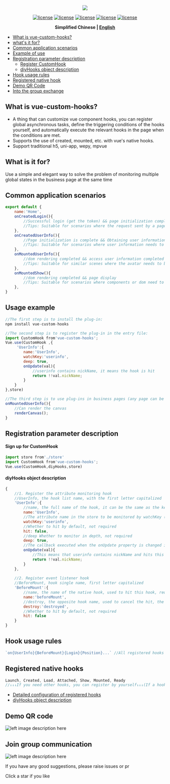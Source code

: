 
<div align="center">
<img src="https://pubser-res.zhenai.com/other/temp/202105/24/16494052710198.png?imageMogr2/thumbnail/436x"/>

[![license](https://img.shields.io/badge/license-%20MIT-blue.svg)](https://github.com/1977474741/vue-custom-hooks/blob/main/LICENSE ) [![license](https://img.shields.io/npm/v/vue-custom-hooks?color=red)](https://www.npmjs.com/package/vue-custom-hooks ) [![license](https://img.shields.io/bundlephobia/min/vue-custom-hooks)](https://www.npmjs.com/package/vue-custom-hooks) [![ license](https://img.shields.io/github/last-commit/1977474741/vue-custom-hooks)](https://github.com/1977474741/vue-custom-hooks/commits/main) [ ![license](https://img.shields.io/github/stars/1977474741?style=social)](https://github.com/1977474741)

**Simplified Chinese | [English](./README.EN.md)**
</div>

- [What is vue-custom-hooks? ](#head1)
- [ what's it for? ](#head2)
- [Common application scenarios](#head3)
- [Example of use](#head4)
- [Registration parameter description](#head5)
    - [Register CustomHook](#head6)
    - [diyHooks object description](#head7)
- [Hook usage rules](#head8)
- [Registered native hook](#head9)
- [Demo QR Code](#head10)
- [Into the group exchange](#head11)

## <span id="head1"> What is vue-custom-hooks? </span>
- A thing that can customize vue component hooks, you can register global asynchronous tasks, define the triggering conditions of the hooks yourself, and automatically execute the relevant hooks in the page when the conditions are met.
- Supports the use of created, mounted, etc. with vue's native hooks.
- Support traditional h5, uni-app, wepy, mpvue

## <span id="head2"> What is it for? </span>

Use a simple and elegant way to solve the problem of monitoring multiple global states in the business page at the same time

## <span id="head3"> Common application scenarios</span>
````javascript
export default {
    name:'Home',
    onCreatedLogin(){
        //Successful login (get the token) && page initialization completed
        //Tips: Suitable for scenarios where the request sent by a page depends on the token
    },
    onCreatedUserInfo(){
        //Page initialization is complete && Obtaining user information is complete
        //Tips: Suitable for scenarios where user information needs to be used to make judgments when the page is initialized, and then go to the page logic
    },
    onMountedUserInfo(){
        //dom rendering completed && access user information completed
        //Tips: Suitable for similar scenes where the avatar needs to be rendered on canvas when entering the page for the first time
    },
    onMountedShow(){
        //dom rendering completed && page display
        //Tips: Suitable for scenarios where components or dom need to be obtained and executed every time the page is displayed
    },
}
````

## <span id="head4"> Usage example</span>
```javascript
//The first step is to install the plug-in:
npm install vue-custom-hooks

//The second step is to register the plug-in in the entry file:
import CustomHook from'vue-custom-hooks';
Vue.use(CustomHook ,{
     'UserInfo':{
        name:'UserInfo',
        watchKey:'userinfo',
        deep: true,
        onUpdate(val){
            //userinfo contains nickName, it means the hook is hit
            return !!val.nickName;
        }
    }
},store)

//The third step is to use plug-ins in business pages (any page can be used, with low coupling and less repetitive code):
onMountedUserInfo(){
    //Can render the canvas
    renderCanvas();
}
```

## <span id="head5"> Registration parameter description</span>
#### <span id="head6"> Sign up for CustomHook</span>
````javascript
import store from'./store'
import CustomHook from'vue-custom-hooks';
Vue.use(CustomHook,diyHooks,store)
````

#### <span id="head7"> diyHooks object description</span>
````javascript
{
    //1. Register the attribute monitoring hook
    //UserInfo, the hook list name, with the first letter capitalized
    'UserInfo':{
        //name, the full name of the hook, it can be the same as the key above if the monitoring attribute is required, it is required
        name:'UserInfo',
        //The attribute name in the store to be monitored by watchKey (equivalent to $store.state.userinfo), the attribute monitoring hook mode is required
        watchKey:'userinfo',
        //Whether to hit by default, not required
        hit: false,
        //deep Whether to monitor in depth, not required
        deep: true,
        //The callback executed when the onUpdate property is changed is used to determine whether to hit this hook. It is not required. The default value is equivalent to returning!! val
        onUpdate(val){
            //This means that userinfo contains nickName and hits this hook. Note that you cannot return asynchronously
            return !!val.nickName;
        }
    },
    
    //2. Register event listener hook
    //BeforeMount, hook single name, first letter capitalized
    'BeforeMount':{
        //name, the name of the native hook, used to hit this hook, required
        name:'beforeMount',
        //destroy, the opposite hook name, used to cancel the hit, the event listener hook is required
        destroy:'destroyed',
        //Whether to hit by default, not required
        hit: false
    }
}
````

## <span id="head8"> Hook usage rules</span>
````javascript
`on{UserInfo}{BeforeMount}{Login}{Position}...` //All registered hooks can be matched at will, the arrangement order does not affect the execution of the hooks, they are all in && relationship
````

## <span id="head9"> Registered native hooks</span>
````javascript
Launch, Created, Load, Attached, Show, Mounted, Ready
//↓↓↓If you need other hooks, you can register by yourself↓↓↓(If a hook of the current framework and its corresponding opposite hook are inconsistent with the following configuration, you also need to manually register, for example, wepy has created but not destroyed)
````
- [Detailed configuration of registered hooks](https://github.com/1977474741/vue-custom-hooks/blob/main/lib/vue-custom-hooks/hooks.js)
- [diyHooks object description](#head7)

## <span id="head10"> Demo QR code</span>
![left image description here](https://pubser-res.zhenai.com/other/temp/202103/20/16460141027094.png?imageMogr2/thumbnail/200x200)

## <span id="head11"> Join group communication</span>
![left image description here](https://pubser-res.zhenai.com/other/temp/202103/20/17024414117439.png?imageMogr2/thumbnail/203x203)

If you have any good suggestions, please raise issues or pr

Click a star if you like
